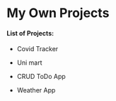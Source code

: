 # My Own Projects

#### List of Projects:

- Covid Tracker

- Uni mart

- CRUD ToDo App

- Weather App
